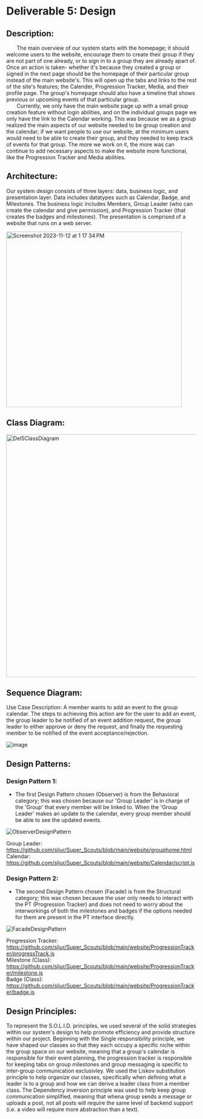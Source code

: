 # Deliverable 5: Design

## Description:
&nbsp;&nbsp;&nbsp;&nbsp;&nbsp;&nbsp; The main overview of our system starts with the homepage; it should welcome users to the website, encourage them to create their group if they are not part of one already, or to sign in to a group they are already apart of. Once an action is taken- whether it's because they created a group or signed in the next page should be the homepage of their particular group instead of the main website's. This will open up the tabs and links to the rest of the site's features; the Calender, Progression Tracker, Media, and their profile page. The group's homepage should also have a timeline that shows previous or upcoming events of that particular group. <br>
&nbsp;&nbsp;&nbsp;&nbsp;&nbsp;&nbsp; Currently, we only have the main website page up with a small group creation feature without login abilities, and on the individual groups page we only have the link to the Calendar working. This was because we as a group realized the main aspects of our website needed to be group creation and the calendar; if we want people to use our website, at the minimum users would need to be able to create their group, and they needed to keep track of events for that group. The more we work on it, the more was can continue to add necessary aspects to make the website more functional, like the Progression Tracker and Media abilities.<br>
## Architecture:
Our system design consists of three layers: data, business logic, and presentation layer. Data includes datatypes such as Calendar, Badge, and Milestones. The business logic includes Members, Group Leader (who can create the calendar and give permission), and  Progression Tracker (that creates the badges and milestones). The presentation is comprised of a website that runs on a web server.   

<img width="464" alt="Screenshot 2023-11-12 at 1 17 34 PM" src="https://github.com/sljur/Super_Scouts/assets/70121541/30271690-5d0e-47ed-8600-73a058abdf71">

## Class Diagram:
<img width="642" alt="Del5ClassDiagram" src="https://github.com/sljur/Super_Scouts/assets/125594817/6794a6b5-945e-4e99-bafd-5138abbe0d7e">

## Sequence Diagram:
Use Case Description: A member wants to add an event to the group calendar. The steps to achieving this action are for the user to add an event, the group leader to be notified of an event addition request, the group leader to either approve or deny the request, and finally the requesting member to be notified of the event acceptance/rejection.

![image](https://github.com/sljur/Super_Scouts/assets/59185034/a450016d-b51c-4c4c-93bf-26dae3d741d3)

## Design Patterns:

### Design Pattern 1:
- The first Design Pattern chosen (Observer) is from the Behavioral category; this was chosen because our 'Group Leader' is in charge of the 'Group' that every member will be linked to. When the 'Group Leader' makes an update to the calendar, every group member should be able to see the updated events.
    
![ObserverDesignPattern](https://github.com/sljur/Super_Scouts/assets/116686483/7b2f470f-e395-4ff1-9cfb-583e264e233f)
   
Group Leader: https://github.com/sljur/Super_Scouts/blob/main/website/grouphome.html <br>
Calendar: https://github.com/sljur/Super_Scouts/blob/main/website/Calendar/script.js <br>

### Design Pattern 2:
- The second Design Pattern chosen (Facade) is from the Structural category; this was chosen because the user only needs to interact with the PT (Progression Tracker) and does not need to worry about the interworkings of both the milestones and badges if the options needed for them are present in the PT interface directly.

![FacadeDesignPattern](https://github.com/sljur/Super_Scouts/assets/102492570/27a1d436-63f5-4137-be5d-49d48c88913a)

Progression Tracker: https://github.com/sljur/Super_Scouts/blob/main/website/ProgressionTracker/progressTrack.js <br>
Milestone (Class): https://github.com/sljur/Super_Scouts/blob/main/website/ProgressionTracker/milestone.js <br>
Badge (Class): https://github.com/sljur/Super_Scouts/blob/main/website/ProgressionTracker/badge.js <br>

## Design Principles:
To represent the S.O.L.I.D. principles, we used several of the solid strategies within our system's design to help promote efficiency and provide structure within our project. Beginning with the Single responsibility principle, we have shaped our classes so that they each occupy a specific niche within the group space on our website, meaning that a group's calendar is responsible for their event planning, the progression tracker is responsible for keeping tabs on group milestones and group messaging is specific to inter-group communication exclusivley. We used the Liskov substitution principle to help organize our classes, specifically when defining what a leader is to a group and how we can derive a leader class from a member class. The Dependency inversion principle was used to help keep group communication simplified, meaning that whena group sends a message or uploads a post, not all posts will require the same level of backend support (i.e. a video will require more abstraction than a text).
